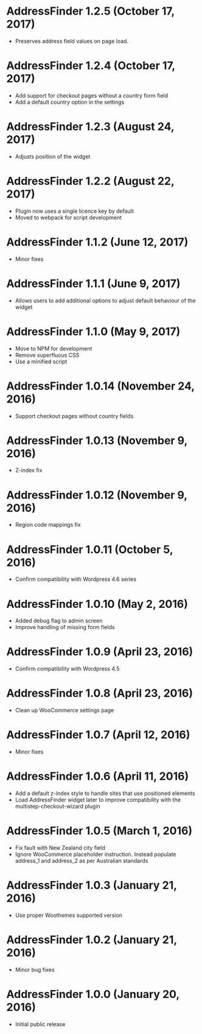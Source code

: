 # AddressFinder 1.2.5 (October 17, 2017)

* Preserves address field values on page load.

# AddressFinder 1.2.4 (October 17, 2017)

* Add support for checkout pages without a country form field
* Add a default country option in the settings

# AddressFinder 1.2.3 (August 24, 2017)

* Adjusts position of the widget

# AddressFinder 1.2.2 (August 22, 2017)

* Plugin now uses a single licence key by default
* Moved to webpack for script development

# AddressFinder 1.1.2 (June 12, 2017)

* Minor fixes

# AddressFinder 1.1.1 (June 9, 2017)

* Allows users to add additional options to adjust default behaviour of the widget

# AddressFinder 1.1.0 (May 9, 2017) #

* Move to NPM for development
* Remove superfluous CSS
* Use a minified script

# AddressFinder 1.0.14 (November 24, 2016) #

* Support checkout pages without country fields

# AddressFinder 1.0.13 (November 9, 2016) #

* Z-index fix

# AddressFinder 1.0.12 (November 9, 2016) #

* Region code mappings fix

# AddressFinder 1.0.11 (October 5, 2016) #

* Confirm compatibility with Wordpress 4.6 series

# AddressFinder 1.0.10 (May 2, 2016) #

* Added debug flag to admin screen
* Improve handling of missing form fields

# AddressFinder 1.0.9 (April 23, 2016) #

* Confirm compatibility with Wordpress 4.5

# AddressFinder 1.0.8 (April 23, 2016) #

* Clean up WooCommerce settings page

# AddressFinder 1.0.7 (April 12, 2016) #

* Minor fixes

# AddressFinder 1.0.6 (April 11, 2016) #

* Add a default z-index style to handle sites that use positioned elements
* Load AddressFinder widget later to improve compatibility with the multistep-checkout-wizard plugin

# AddressFinder 1.0.5 (March 1, 2016) #

* Fix fault with New Zealand city field
* Ignore WooCommerce placeholder instruction. Instead populate address_1 and address_2 as per Australian standards

# AddressFinder 1.0.3 (January 21, 2016) #

* Use proper Woothemes supported version

# AddressFinder 1.0.2 (January 21, 2016) #

* Minor bug fixes

# AddressFinder 1.0.0 (January 20, 2016) #

* Initial public release

